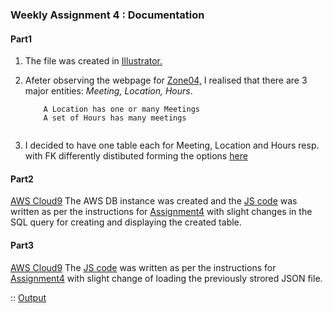 ### **Weekly Assignment 4 : Documentation**

#### Part1

1. The file was created in [Illustrator.](https://www.adobe.com/products/illustrator.html?gclid=Cj0KCQjw9NbdBRCwARIsAPLsnFbCEp0dwqvl61sblmvqs_WvFJftp2ErJCCIAgs0cjeQhNi--OYVJEIaAgMXEALw_wcB&sdid=KKQML&mv=search&ef_id=Cj0KCQjw9NbdBRCwARIsAPLsnFbCEp0dwqvl61sblmvqs_WvFJftp2ErJCCIAgs0cjeQhNi--OYVJEIaAgMXEALw_wcB:G:s&s_kwcid=AL!3085!3!196928852568!e!!g!!adobe%20illustrator)

2. Afeter observing the webpage for [Zone04,](https://parsons.nyc/aa/m04.html) I realised that there are 3 major entities: *Meeting, Location, Hours*.
   ``` A Meeting has one Location and one set of *Hours*
       A Location has one or many Meetings
       A set of Hours has many meetings
       
3. I decided to have one table each for Meeting, Location and Hours resp. with FK differently distibuted forming the options [here](https://github.com/aaditirokade/data-structures/blob/master/weekly_assignment4/part1_table%20schema-01.png)

#### Part2

[AWS Cloud9](https://us-east-2.console.aws.amazon.com/cloud9/ide/0fbf7e67daae4743879fe3dc25da2986)
The AWS DB instance was created and the [JS code](https://github.com/aaditirokade/data-structures/blob/master/weekly_assignment4/index_part2.js) was written as per the instructions for [Assignment4](https://github.com/visualizedata/data-structures/blob/master/assignments/weekly_assignment_04.md) with slight changes in the SQL query for creating and displaying the created table.
   
#### Part3

[AWS Cloud9](https://us-east-2.console.aws.amazon.com/cloud9/ide/0fbf7e67daae4743879fe3dc25da2986)
The [JS code](https://github.com/aaditirokade/data-structures/blob/master/weekly_assignment4/index_part3.js) was written as per the instructions for [Assignment4](https://github.com/visualizedata/data-structures/blob/master/assignments/weekly_assignment_04.md) with slight change of loading the previously strored JSON file.

:: [Output](https://github.com/aaditirokade/data-structures/blob/master/weekly_assignment4/console_output.txt)
